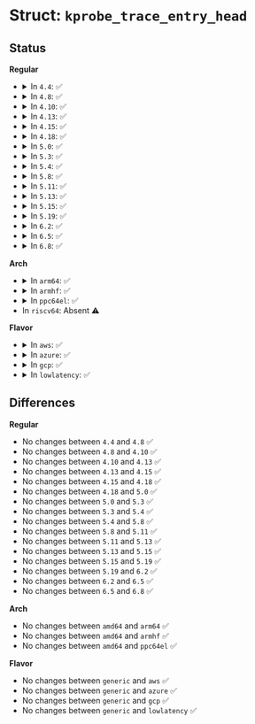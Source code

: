 # Struct: <code>kprobe_trace_entry_head</code>

## Status
<b>Regular</b>
<ul>
<li>
<details>
<summary>In <code>4.4</code>: ✅</summary>

```c
struct kprobe_trace_entry_head {
    struct trace_entry ent;
    long unsigned int ip;
};
```
</details>
</li>
<li>
<details>
<summary>In <code>4.8</code>: ✅</summary>

```c
struct kprobe_trace_entry_head {
    struct trace_entry ent;
    long unsigned int ip;
};
```
</details>
</li>
<li>
<details>
<summary>In <code>4.10</code>: ✅</summary>

```c
struct kprobe_trace_entry_head {
    struct trace_entry ent;
    long unsigned int ip;
};
```
</details>
</li>
<li>
<details>
<summary>In <code>4.13</code>: ✅</summary>

```c
struct kprobe_trace_entry_head {
    struct trace_entry ent;
    long unsigned int ip;
};
```
</details>
</li>
<li>
<details>
<summary>In <code>4.15</code>: ✅</summary>

```c
struct kprobe_trace_entry_head {
    struct trace_entry ent;
    long unsigned int ip;
};
```
</details>
</li>
<li>
<details>
<summary>In <code>4.18</code>: ✅</summary>

```c
struct kprobe_trace_entry_head {
    struct trace_entry ent;
    long unsigned int ip;
};
```
</details>
</li>
<li>
<details>
<summary>In <code>5.0</code>: ✅</summary>

```c
struct kprobe_trace_entry_head {
    struct trace_entry ent;
    long unsigned int ip;
};
```
</details>
</li>
<li>
<details>
<summary>In <code>5.3</code>: ✅</summary>

```c
struct kprobe_trace_entry_head {
    struct trace_entry ent;
    long unsigned int ip;
};
```
</details>
</li>
<li>
<details>
<summary>In <code>5.4</code>: ✅</summary>

```c
struct kprobe_trace_entry_head {
    struct trace_entry ent;
    long unsigned int ip;
};
```
</details>
</li>
<li>
<details>
<summary>In <code>5.8</code>: ✅</summary>

```c
struct kprobe_trace_entry_head {
    struct trace_entry ent;
    long unsigned int ip;
};
```
</details>
</li>
<li>
<details>
<summary>In <code>5.11</code>: ✅</summary>

```c
struct kprobe_trace_entry_head {
    struct trace_entry ent;
    long unsigned int ip;
};
```
</details>
</li>
<li>
<details>
<summary>In <code>5.13</code>: ✅</summary>

```c
struct kprobe_trace_entry_head {
    struct trace_entry ent;
    long unsigned int ip;
};
```
</details>
</li>
<li>
<details>
<summary>In <code>5.15</code>: ✅</summary>

```c
struct kprobe_trace_entry_head {
    struct trace_entry ent;
    long unsigned int ip;
};
```
</details>
</li>
<li>
<details>
<summary>In <code>5.19</code>: ✅</summary>

```c
struct kprobe_trace_entry_head {
    struct trace_entry ent;
    long unsigned int ip;
};
```
</details>
</li>
<li>
<details>
<summary>In <code>6.2</code>: ✅</summary>

```c
struct kprobe_trace_entry_head {
    struct trace_entry ent;
    long unsigned int ip;
};
```
</details>
</li>
<li>
<details>
<summary>In <code>6.5</code>: ✅</summary>

```c
struct kprobe_trace_entry_head {
    struct trace_entry ent;
    long unsigned int ip;
};
```
</details>
</li>
<li>
<details>
<summary>In <code>6.8</code>: ✅</summary>

```c
struct kprobe_trace_entry_head {
    struct trace_entry ent;
    long unsigned int ip;
};
```
</details>
</li>
</ul>
<b>Arch</b>
<ul>
<li>
<details>
<summary>In <code>arm64</code>: ✅</summary>

```c
struct kprobe_trace_entry_head {
    struct trace_entry ent;
    long unsigned int ip;
};
```
</details>
</li>
<li>
<details>
<summary>In <code>armhf</code>: ✅</summary>

```c
struct kprobe_trace_entry_head {
    struct trace_entry ent;
    long unsigned int ip;
};
```
</details>
</li>
<li>
<details>
<summary>In <code>ppc64el</code>: ✅</summary>

```c
struct kprobe_trace_entry_head {
    struct trace_entry ent;
    long unsigned int ip;
};
```
</details>
</li>
<li>
In <code>riscv64</code>: Absent ⚠️
</li>
</ul>
<b>Flavor</b>
<ul>
<li>
<details>
<summary>In <code>aws</code>: ✅</summary>

```c
struct kprobe_trace_entry_head {
    struct trace_entry ent;
    long unsigned int ip;
};
```
</details>
</li>
<li>
<details>
<summary>In <code>azure</code>: ✅</summary>

```c
struct kprobe_trace_entry_head {
    struct trace_entry ent;
    long unsigned int ip;
};
```
</details>
</li>
<li>
<details>
<summary>In <code>gcp</code>: ✅</summary>

```c
struct kprobe_trace_entry_head {
    struct trace_entry ent;
    long unsigned int ip;
};
```
</details>
</li>
<li>
<details>
<summary>In <code>lowlatency</code>: ✅</summary>

```c
struct kprobe_trace_entry_head {
    struct trace_entry ent;
    long unsigned int ip;
};
```
</details>
</li>
</ul>

## Differences
<b>Regular</b>
<ul>
<li>
No changes between <code>4.4</code> and <code>4.8</code> ✅
</li>
<li>
No changes between <code>4.8</code> and <code>4.10</code> ✅
</li>
<li>
No changes between <code>4.10</code> and <code>4.13</code> ✅
</li>
<li>
No changes between <code>4.13</code> and <code>4.15</code> ✅
</li>
<li>
No changes between <code>4.15</code> and <code>4.18</code> ✅
</li>
<li>
No changes between <code>4.18</code> and <code>5.0</code> ✅
</li>
<li>
No changes between <code>5.0</code> and <code>5.3</code> ✅
</li>
<li>
No changes between <code>5.3</code> and <code>5.4</code> ✅
</li>
<li>
No changes between <code>5.4</code> and <code>5.8</code> ✅
</li>
<li>
No changes between <code>5.8</code> and <code>5.11</code> ✅
</li>
<li>
No changes between <code>5.11</code> and <code>5.13</code> ✅
</li>
<li>
No changes between <code>5.13</code> and <code>5.15</code> ✅
</li>
<li>
No changes between <code>5.15</code> and <code>5.19</code> ✅
</li>
<li>
No changes between <code>5.19</code> and <code>6.2</code> ✅
</li>
<li>
No changes between <code>6.2</code> and <code>6.5</code> ✅
</li>
<li>
No changes between <code>6.5</code> and <code>6.8</code> ✅
</li>
</ul>
<b>Arch</b>
<ul>
<li>
No changes between <code>amd64</code> and <code>arm64</code> ✅
</li>
<li>
No changes between <code>amd64</code> and <code>armhf</code> ✅
</li>
<li>
No changes between <code>amd64</code> and <code>ppc64el</code> ✅
</li>
</ul>
<b>Flavor</b>
<ul>
<li>
No changes between <code>generic</code> and <code>aws</code> ✅
</li>
<li>
No changes between <code>generic</code> and <code>azure</code> ✅
</li>
<li>
No changes between <code>generic</code> and <code>gcp</code> ✅
</li>
<li>
No changes between <code>generic</code> and <code>lowlatency</code> ✅
</li>
</ul>
